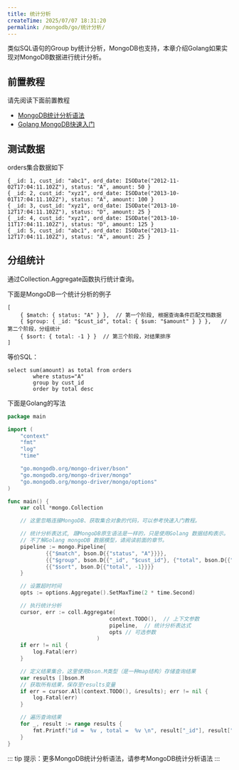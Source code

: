```yaml
---
title: 统计分析
createTime: 2025/07/07 18:31:20
permalink: /mongodb/go/统计分析/
---
```

类似SQL语句的Group by统计分析，MongoDB也支持，本章介绍Golang如果实现对MongoDB数据进行统计分析。

## 前置教程

请先阅读下面前置教程
- <a href='/#/数据库/mongodb/polymerization/pipeline'>MongoDB统计分析语法</a>
- <a href='/#/编程语言/golang/MongoDB/fast_induction'>Golang MongoDB快速入门</a>

## 测试数据
orders集合数据如下
```shell
{ _id: 1, cust_id: "abc1", ord_date: ISODate("2012-11-02T17:04:11.102Z"), status: "A", amount: 50 }
{ _id: 2, cust_id: "xyz1", ord_date: ISODate("2013-10-01T17:04:11.102Z"), status: "A", amount: 100 }
{ _id: 3, cust_id: "xyz1", ord_date: ISODate("2013-10-12T17:04:11.102Z"), status: "D", amount: 25 }
{ _id: 4, cust_id: "xyz1", ord_date: ISODate("2013-10-11T17:04:11.102Z"), status: "D", amount: 125 }
{ _id: 5, cust_id: "abc1", ord_date: ISODate("2013-11-12T17:04:11.102Z"), status: "A", amount: 25 }
```

## 分组统计
通过Collection.Aggregate函数执行统计查询。

下面是MongoDB一个统计分析的例子
```shell
[
    { $match: { status: "A" } },  // 第一个阶段, 根据查询条件匹配文档数据
    { $group: { _id: "$cust_id", total: { $sum: "$amount" } } },   // 第二个阶段，分组统计
    { $sort: { total: -1 } }  // 第三个阶段，对结果排序
]
```

等价SQL：
```shell
select sum(amount) as total from orders 
        where status="A" 
        group by cust_id 
        order by total desc
```

下面是Golang的写法
```go
package main

import (
    "context"
    "fmt"
    "log"
    "time"

    "go.mongodb.org/mongo-driver/bson"
    "go.mongodb.org/mongo-driver/mongo"
    "go.mongodb.org/mongo-driver/mongo/options"
)

func main() {
    var coll *mongo.Collection

    // 这里忽略连接MongoDB、获取集合对象的代码，可以参考快速入门教程。

    // 统计分析表达式, 跟MongoDB原生语法是一样的，只是使用Golang 数据结构表示。
    // 不了解Golang mongoDB 数据模型，请阅读前面的章节。
    pipeline := mongo.Pipeline{
            {{"$match", bson.D{{"status", "A"}}}},
            {{"$group", bson.D{{"_id", "$cust_id"}, {"total", bson.D{{"$sum", "$amount"}}}}}},
            {{"$sort", bson.D{{"total", -1}}}}
    }

    // 设置超时时间
    opts := options.Aggregate().SetMaxTime(2 * time.Second)

    // 执行统计分析
    cursor, err := coll.Aggregate(
                                context.TODO(),  // 上下文参数
                                pipeline,  // 统计分析表达式
                                opts // 可选参数
                            )
    if err != nil {
        log.Fatal(err)
    }

    // 定义结果集合，这里使用bson.M类型（是一种map结构）存储查询结果
    var results []bson.M
    // 获取所有结果，保存至results变量
    if err = cursor.All(context.TODO(), &results); err != nil {
        log.Fatal(err)
    }

    // 遍历查询结果
    for _, result := range results {
        fmt.Printf("id =  %v , total =  %v \n", result["_id"], result["total"])
    }
}
```

::: tip 提示：更多MongoDB统计分析语法，请参考MongoDB统计分析语法
:::